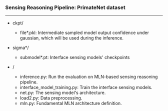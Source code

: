 

### Sensing Reasoning Pipeline: PrimateNet dataset

---

+ ckpt/

  + file*.pkl: Intermediate sampled model output confidence under gaussian, which will be used during the inference.

+ sigma*/

  + submodel*.pt: Interface sensing models' checkpoints

+ /
  + inference.py: Run the evaluation on MLN-based sensing reasoning pipeline.
  + interface_model_training.py: Train the interface sensing models.
  + net.py: The sensing model's architecture.
  + load2.py: Data preprocessing.
  + mln.py: Fundamental MLN architecture definition.

